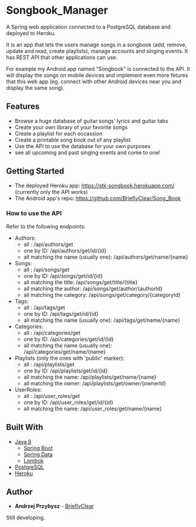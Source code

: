 # Songbook_Manager
A Spring web application connected to a PostgreSQL database and deployed to Heroku.

It is an app that lets the users manage songs in a songbook (add, remove, update and read, create playlists), manage accounts and singing events. It has REST API that other applications can use.

For example my Android app named "Songbook" is connected to the API. It will display the songs on mobile devices and implement even more fetures that this web app (eg. connect with other Android devices near you and display the same song).

## Features
* Browse a huge database of guitar songs' lyrics and guitar tabs
* Create your own library of your favorite songs
* Create a playlist for each occassion
* Create a printable song book out of any playlist
* Use the API to use the database for your own purposes
* see all upcoming and past singing events and come to one!

## Getting Started
 * The deployed Heroku app: https://stk-songbook.herokuapp.com/ (currently only the API works)
 * The Android app's repo: https://github.com/BrieflyClear/Song_Book

### How to use the API
Refer to the following endpoints:
* Authors:
   * all : /api/authors/get
   * one by ID: /api/authors/get/id/{id}
   * all matching the name (usually one): /api/authors/get/name/{name}
 * Songs:
   * all : /api/songs/get
   * one by ID: /api/songs/get/id/{id}
   * all matching the title: /api/songs/get/title/{title}
   * all matching the author: /api/songs/get/author/{authorId}
   * all matching the category: /api/songs/get/category/{categoryId}
 * Tags:
   * all : /api/tags/get
   * one by ID: /api/tags/get/id/{id}
   * all matching the name (usually one): /api/tags/get/name/{name}
 * Categories:
   * all : /api/categories/get
   * one by ID: /api/categories/get/id/{id}
   * all matching the name (usually one): /api/categories/get/name/{name}
 * Playlists (only the ones with 'public' marker):
   * all : /api/playlists/get
   * one by ID: /api/playlists/get/id/{id}
   * all matching the name: /api/playlists/get/name/{name}
   * all matching the owner: /api/playlists/get/owner/{ownerId}
 * UserRoles:
   * all : /api/user_roles/get
   * one by ID: /api/user_roles/get/id/{id}
   * all matching the name: /api/user_roles/get/name/{name}

## Built With
* [Java 8]()
  * [Spring Boot]()
  * [Spring Data]()
  * [Lombok]()
* [PostgreSQL]()
* [Heroku]()

## Author

* **Andrzej Przybysz** - [BrieflyClear](https://github.com/BirieflyClear)

Still developing.
